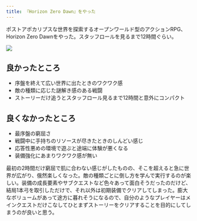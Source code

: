 ```yaml
---
title: 『Horizon Zero Dawn』をやった
---
```

ポストアポカリプスな世界を探索するオープンワールド型のアクションRPG、Horizon Zero Dawnをやった。スタッフロールを見るまで12時間ぐらい。

![](https://lh3.googleusercontent.com/docs/ADP-6oHgE5EVV6FNuizkZ4DGwQj6ZPZ4d-QFhEQz6xzFWVlkL1DAjWi62C4H_Vc9P2_U05oougAJmeJQD8-AIJWH72kt540jfTaRl6aMTnyZS3rcf11tOnNsHR1ontFbMCy1ibcLqyR2-YM1wnXk4CCgWUVOrLA-58pvb5WtOjcvznZU6oFUSIOX920xpcGpDgnlH4PTSeJuvsjny0wyGkyW3_jret9xNazqpxyFcMY2gRwfyPtFHfzXcGW3ZhEwvy0PUAGe8OzGgNRXyk8Pm4FD2VytZYiSxjvtXbQBzP-skwUHCIZ7yoln7piivD7NBs7IP0Na1I5Rx0ye-7tyrQ4MlWUJk4SZj_l1tDK2WH75kcc3pupLaXNEcnEGVibvLGTsqW9LNoBh754aJVByZK6ovrhMMDRQ6ZbVJUbTJQ10ufw5Ge0BwdslnB_S5gkcBfbPHcFWLKD2rbRQGf7Y9yw7-Sn2SSQZ3qdTjwpPOF-hWBC81Z4mFzkBRYGWHyeHFj-cHiM5eEQPPxeMhzJzfjDawpPBu5QrbmHkBSj9vwLQIIXrQ9x2MlfbV-6M7Rysof-0eYrkVxe4uPLNeyXpgErdywv3KBrRFOp7IX5W8XLI99c6AdYD149827xMCbkiT9HUx_UX0dV0PUllJRq8SA8ImNeMz5N75f3aG0O46FSlMa5ISpT15QsfalqR_yeXvb27_ABV5mBVe-zDVrR1Eh_rFRaizKJMLyzEGwBON1FMln_i0E8x4KBbSffCvR6FHW6jq1Gi5o1CnEjA9L430Gg8wmKctCjaE2RvrHHnkdhZkH0Y2uKQB6ySMj8lZE6dr6pX_WzGXWFib4b-J1WxW010oJJCK_whzT7aEPlGXANvEy5JNPm2UzMZaHWGv00YrZjsYBGDs-Ze-8VumRCNFCqg46-pFUtru614ABMwyLC456rxieOByZ0nVl7zewWWylRd4CgNGKWhhaljGTaep-f3gw0FcDt5I34DkYxDv3zDFmowW_IGDehVTXNTv9rpqEwCu37xYfJ5_ZjVl4UUM8Ikgkwctxg2ph0bI3UzB7n0Uo5zvrnHkUb_or1CV87Y3ErrkHpXlaVi8XQuinsUccUuQal-M77gltb_-mDY32XDliPpDnV8pvV1DgVC2K5f41-A9aGZplPYXEcjkF74MV2jZyFqiX2OV9ZWWzqa8qQxtzi5ZFs8XOBM4ex4_EGKyf4vx_E-i11yqLoN-yVdJ6DSQ15KbTrdrWF3bK1cGMAEdC3lM432fg)

良かったところ
-------

*   序盤を終えて広い世界に出たときのワクワク感
*   敵の種類に応じた謎解き感のある戦闘
*   ストーリーだけ追うとスタッフロール見るまで12時間と意外にコンパクト

良くなかったところ
---------

*   最序盤の窮屈さ
*   戦闘中に手持ちのリソースが尽きたときのしんどい感じ
*   応答性悪めの環境で遊ぶと途端に体験が悪くなる
*   装備強化にあまりワクワク感が無い

最初の2時間だけ窮屈で肌に合わない感じがしたものの、そこを超えると急に世界が広がり、俄然楽しくなった。敵の種類ごとに倒し方を学んで実行するのが楽しい。装備の成長要素やサブクエストなど色々あって面白そうだったのだけど、結局1本弓を取引しただけで、それ以外は初期装備でクリアしてしまった。膨大なボリュームがあって途方に暮れそうになるので、自分のようなプレイヤーはメインクエストだけこなしてひとまずストーリーをクリアすることを目的にしてしまうのが良いと思う。
